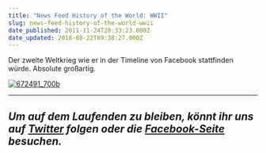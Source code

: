 ```yaml
---
title: "News Feed History of the World: WWII"
slug: news-feed-history-of-the-world-wwii
date_published: 2011-11-24T20:33:23.000Z
date_updated: 2018-08-22T09:38:27.000Z
---
```


Der zweite Weltkrieg wie er in der Timeline von Facebook stattfinden würde. Absolute großartig.

[![672491_700b](//picdump.thafaker.de/2011/11/672491_700b.jpg)](http://picdump.thafaker.de/2011/11/672491_700b.jpg)

---
*Um auf dem Laufenden zu bleiben, könnt ihr uns auf [Twitter](http://twitter.com/#%21/thafakerde) folgen oder die [Facebook-Seite](http://de-de.facebook.com/pages/thafaker-auf-Beton/154600141278763) besuchen.*
---
